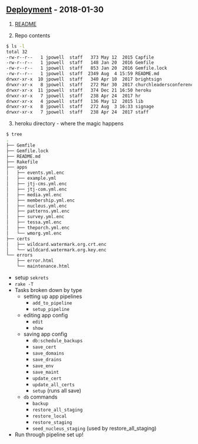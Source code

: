 ## [Deployment][1] - 2018-01-30

1. [README][2]

2. Repo contents
```bash
$ ls -l
total 32
-rw-r--r--   1 jpowell  staff   373 May 12  2015 Capfile
-rw-r--r--   1 jpowell  staff   148 Jan 20  2016 Gemfile
-rw-r--r--   1 jpowell  staff   853 Jan 20  2016 Gemfile.lock
-rw-r--r--   1 jpowell  staff  2349 Aug  4 15:59 README.md
drwxr-xr-x  10 jpowell  staff   340 Apr 10  2017 brightsign
drwxr-xr-x   8 jpowell  staff   272 Mar 30  2017 churchleadersconference.com
drwxr-xr-x  11 jpowell  staff   374 Dec 21 16:50 heroku
drwxr-xr-x   7 jpowell  staff   238 Apr 24  2017 hr
drwxr-xr-x   4 jpowell  staff   136 May 12  2015 lib
drwxr-xr-x   8 jpowell  staff   272 Aug  3 16:33 signage
drwxr-xr-x   7 jpowell  staff   238 Apr 24  2017 staff
```

3. heroku directory - where the magic happens

```bash
$ tree
.
├── Gemfile
├── Gemfile.lock
├── README.md
├── Rakefile
├── apps
│   ├── events.yml.enc
│   ├── example.yml
│   ├── jtj-cms.yml.enc
│   ├── jtj-com.yml.enc
│   ├── media.yml.enc
│   ├── membership.yml.enc
│   ├── nucleus.yml.enc
│   ├── patterns.yml.enc
│   ├── survey.yml.enc
│   ├── tessa.yml.enc
│   ├── theporch.yml.enc
│   └── wmorg.yml.enc
├── certs
│   ├── wildcard.watermark.org.crt.enc
│   └── wildcard.watermark.org.key.enc
└── errors
    ├── error.html
    └── maintenance.html
```
  - setup `sekrets`
  - `rake -T`
  - Tasks broken down by type
    - setting up app pipelines
      - `add_to_pipeline`
      - `setup_pipeline`
    - editing app config
      - `edit`
      - `show`
    - saving app config
      - `db:schedule_backups`
      - `save_cert`
      - `save_domains`
      - `save_drains`
      - `save_env`
      - `save_maint`
      - `update_cert`
      - `update_all_certs`
      - `setup` (runs all save)
    - `db` commands
      - `backup`
      - `restore_all_staging`
      - `restore_local`
      - `restore_staging`
      - `seed_nucleus_staging` (used by restore_all_staging)
  - Run through pipeline set up!


[1]: https://github.com/watermarkchurch/deployment
[2]: https://github.com/watermarkchurch/deployment/blob/master/README.md
